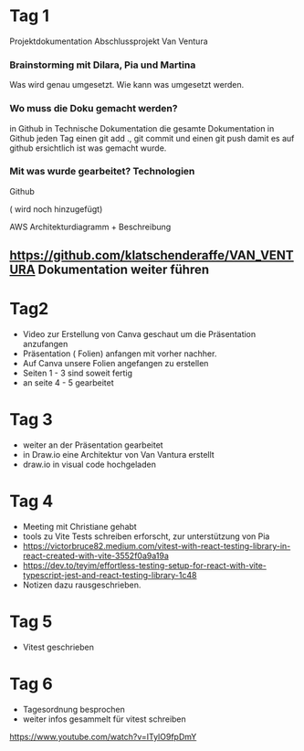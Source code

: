 # Tag 1
Projektdokumentation Abschlussprojekt Van Ventura


### Brainstorming mit Dilara, Pia und Martina
Was wird genau umgesetzt. Wie kann was umgesetzt werden. 

### Wo muss die Doku gemacht werden?
in Github in Technische Dokumentation
die gesamte Dokumentation in Github
jeden Tag einen git add ., git commit und einen git push damit es auf github ersichtlich ist was gemacht wurde.


### Mit was wurde gearbeitet? Technologien
Github

( wird noch hinzugefügt)

AWS Architekturdiagramm + Beschreibung



https://github.com/klatschenderaffe/VAN_VENTURA  Dokumentation weiter führen
---
# Tag2 
- Video zur Erstellung von Canva geschaut um die Präsentation anzufangen
- Präsentation ( Folien) anfangen mit vorher nachher.
- Auf Canva unsere Folien angefangen zu erstellen
- Seiten 1 - 3 sind soweit fertig 
- an seite 4 - 5 gearbeitet

# Tag 3

- weiter an der Präsentation gearbeitet
- in Draw.io eine Architektur von Van Vantura erstellt
- draw.io in visual code hochgeladen

# Tag 4
 
 - Meeting mit Christiane gehabt
 - tools zu Vite Tests schreiben erforscht, zur unterstützung von Pia
 - https://victorbruce82.medium.com/vitest-with-react-testing-library-in-react-created-with-vite-3552f0a9a19a
 - https://dev.to/teyim/effortless-testing-setup-for-react-with-vite-typescript-jest-and-react-testing-library-1c48
 - Notizen dazu rausgeschrieben. 

# Tag 5
 - Vitest geschrieben 

 # Tag 6
 - Tagesordnung besprochen
 - weiter infos gesammelt für vitest schreiben 
 
 https://www.youtube.com/watch?v=ITylO9fpDmY

